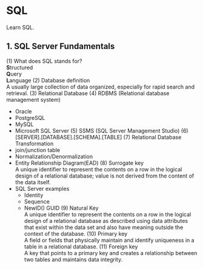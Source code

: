 # SQL
Learn SQL.

## 1. SQL Server Fundamentals
(1) What does SQL stands for?<br>
  **S**tructured<br>
  **Q**uery<br>
  **L**anguage<be>
(2) Database definition<br>
A usually large collection of data organized, especially for rapid search and retrieval.
(3) Relational Database
(4) RDBMS (Relational database management system)<br>
  + Oracle
  + PostgreSQL
  + MySQL
  + Microsoft SQL Server
(5) SSMS (SQL Server Management Studio)
(6) [SERVER].[DATABASE].[SCHEMA].[TABLE]
(7) Relational Database Transformation<br>
  + join/junction table<br>
  + Normalization/Denormalization<br>
  + Entity Relationship Diagram(EAD)<be>
(8) Surrogate key<br>
A unique identifier to represent the contents on a row in the logical design of a relational database; value is not derived from the content of the data itself.<br>
+ SQL Server examples
  - Identity
  - Sequence
  - NewID() GUID
(9) Natural Key<br>
A unique identifier to represent the contents on a row in the logical design of a relational database as described using data attributes that exist within the data set and also have meaning outside the context of the database.
(10) Primary key<br>
A field or fields that physically maintain and identify uniqueness in a table in a relational database.
(11) Foreign key<br>
A key that points to a primary key and creates a relationship between two tables and maintains data integrity.


